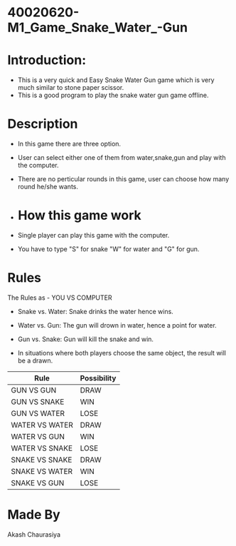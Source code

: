 # 40020620-M1_Game_Snake_Water_-Gun

# Introduction:
- This is a very quick and Easy Snake Water Gun game which is very much similar to stone paper scissor.
- This is a good program to play the snake water gun game offline.

 # Description
- In this game there are three option.
- User can select either one of them from water,snake,gun and play with the computer.
- There are no perticular rounds in this game, user can choose how many round he/she wants.
- 
  # How this game work
 - Single player can play this game with the computer.

  - You have to type "S" for snake "W" for water and "G" for gun.
 # Rules
The Rules as - YOU VS COMPUTER

- Snake vs. Water: Snake drinks the water hence wins.

- Water vs. Gun: The gun will drown in water, hence a point for water.

- Gun vs. Snake: Gun will kill the snake and win.

- In situations where both players choose the same object, the result will be a drawn.

  

| Rule |  Possibility  |
| ------ | ------ |
| GUN VS GUN|DRAW |
| GUN VS SNAKE| WIN |
| GUN VS WATER | LOSE |
| WATER VS WATER	| DRAW |
| WATER VS GUN| WIN|
| WATER VS SNAKE| LOSE|
| SNAKE VS SNAKE|DRAW|
| SNAKE VS WATER| WIN|
| SNAKE VS GUN| LOSE|

# Made By
Akash Chaurasiya


